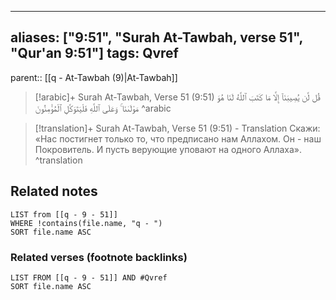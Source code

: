 
---
aliases: ["9:51", "Surah At-Tawbah, verse 51", "Qur'an 9:51"]
tags: Qvref
---

parent:: [[q - At-Tawbah (9)|At-Tawbah]]

> [!arabic]+ Surah At-Tawbah, Verse 51 (9:51)
> <span class="quran-arabic">قُل لَّن يُصِيبَنَآ إِلَّا مَا كَتَبَ ٱللَّهُ لَنَا هُوَ مَوْلَىٰنَا ۚ وَعَلَى ٱللَّهِ فَلْيَتَوَكَّلِ ٱلْمُؤْمِنُونَ</span>
^arabic

> [!translation]+ Surah At-Tawbah, Verse 51 (9:51) - Translation
> Скажи: «Нас постигнет только то, что предписано нам Аллахом. Он - наш Покровитель. И пусть верующие уповают на одного Аллаха».
^translation



## Related notes
```dataview
LIST from [[q - 9 - 51]]
WHERE !contains(file.name, "q - ")
SORT file.name ASC
```

### Related verses (footnote backlinks)
```dataview
LIST FROM [[q - 9 - 51]] AND #Qvref
SORT file.name ASC
```

